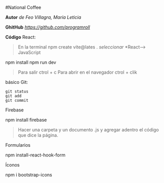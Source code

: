 #National Coffee

**Autor**
*de Feo Villagra, María Leticia*

**GhitHub**
*https://github.com/programroll*

**Código**
React:
>En la terminal
 npm create vite@lates .
*seleccionar*
*React--> JavaScript

 npm install
 npm run dev
>Para salir ctrol + c
>Para abrir en el navegador ctrol + clik


básico Git:
```
git status
git add
git commit
```
Firebase

 npm install firebase
 
>Hacer una carpeta y un documento .js y agregar adentro el código que dice la página.


Formularios

npm install-react-hook-form

Íconos

npm i bootstrap-icons